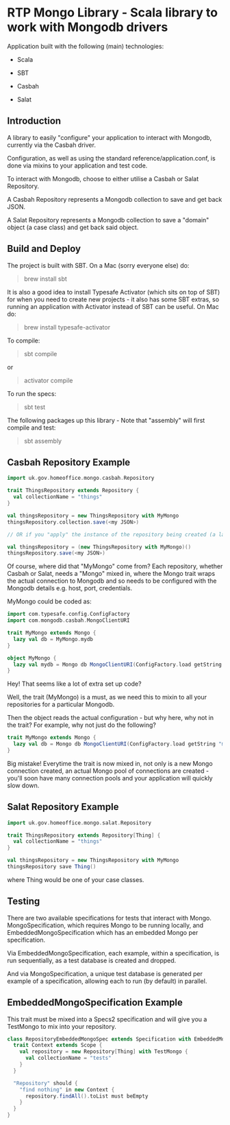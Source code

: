 RTP Mongo Library - Scala library to work with Mongodb drivers
==============================================================

Application built with the following (main) technologies:

- Scala

- SBT

- Casbah

- Salat

Introduction
------------
A library to easily "configure" your application to interact with Mongodb, currently via the Casbah driver.

Configuration, as well as using the standard reference/application.conf, is done via mixins to your application and test code.

To interact with Mongodb, choose to either utilise a Casbah or Salat Repository.

A Casbah Repository represents a Mongodb collection to save and get back JSON.

A Salat Repository represents a Mongodb collection to save a "domain" object (a case class) and get back said object.

Build and Deploy
----------------
The project is built with SBT. On a Mac (sorry everyone else) do:
> brew install sbt

It is also a good idea to install Typesafe Activator (which sits on top of SBT) for when you need to create new projects - it also has some SBT extras, so running an application with Activator instead of SBT can be useful. On Mac do:
> brew install typesafe-activator

To compile:
> sbt compile

or
> activator compile

To run the specs:
> sbt test

The following packages up this library - Note that "assembly" will first compile and test:
> sbt assembly

Casbah Repository Example
-------------------------
```scala
import uk.gov.homeoffice.mongo.casbah.Repository

trait ThingsRepository extends Repository {
  val collectionName = "things"
}

val thingsRepository = new ThingsRepository with MyMongo
thingsRepository.collection.save(<my JSON>)

// OR if you "apply" the instance of the repository being created (a la JavaScript), then you don't need to call "collection" before calling an API method such as "save", "find" etc.

val thingsRepository = (new ThingsRepository with MyMongo)()
thingsRepository.save(<my JSON>)
```

Of course, where did that "MyMongo" come from? Each repository, whether Casbah or Salat, needs a "Mongo" mixed in, where the Mongo trait wraps the actual connection to Mongodb and so needs to be configured with the Mongodb details e.g. host, port, credentials.

MyMongo could be coded as:
```scala
import com.typesafe.config.ConfigFactory
import com.mongodb.casbah.MongoClientURI

trait MyMongo extends Mongo {
  lazy val db = MyMongo.mydb
}

object MyMongo {
  lazy val mydb = Mongo db MongoClientURI(ConfigFactory.load getString "mydb")
}
```

Hey! That seems like a lot of extra set up code?

Well, the trait (MyMongo) is a must, as we need this to mixin to all your repositories for a particular Mongodb.

Then the object reads the actual configuration - but why here, why not in the trait? For example, why not just do the following?
```scala
trait MyMongo extends Mongo {
  lazy val db = Mongo db MongoClientURI(ConfigFactory.load getString "mydb")
}
```

Big mistake! Everytime the trait is now mixed in, not only is a new Mongo connection created, an actual Mongo pool of connections are created - you'll soon have many connection pools and your application will quickly slow down.

Salat Repository Example
------------------------
```scala
import uk.gov.homeoffice.mongo.salat.Repository

trait ThingsRepository extends Repository[Thing] {
  val collectionName = "things"
}

val thingsRepository = new ThingsRepository with MyMongo
thingsRepository save Thing()
```

where Thing would be one of your case classes.

Testing
-------
There are two available specifications for tests that interact with Mongo.
MongoSpecification, which requires Mongo to be running locally, and EmbeddedMongoSpecification which has an embedded Mongo per specification.

Via EmbeddedMongoSpecification, each example, within a specification, is run sequentially, as a test database is created and dropped.

And via MongoSpecification, a unique test database is generated per example of a specification, allowing each to run (by default) in parallel.

EmbeddedMongoSpecification Example
----------------------------------
This trait must be mixed into a Specs2 specification and will give you a TestMongo to mix into your repository.
```scala
class RepositoryEmbeddedMongoSpec extends Specification with EmbeddedMongoSpecification {
  trait Context extends Scope {
    val repository = new Repository[Thing] with TestMongo {
      val collectionName = "tests"
    }
  }

  "Repository" should {
    "find nothing" in new Context {
      repository.findAll().toList must beEmpty
    }
  }
}
```  